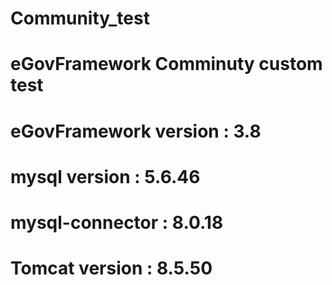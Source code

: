 # Community_test
# eGovFramework Comminuty custom test
# eGovFramework version : 3.8
# mysql version : 5.6.46
# mysql-connector : 8.0.18
# Tomcat version : 8.5.50
